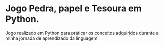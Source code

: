 # Jogo Pedra, papel e Tesoura em Python.

Jogo realizado em Python para práticar os conceitos adquiridos durante a minha jornada de aprendizado da linguagem.
